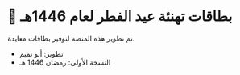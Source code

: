 # 🎉 بطاقات تهنئة عيد الفطر لعام 1446هـ
تم تطوير هذه المنصة لتوفير بطاقات معايدة.
- تطوير: أبو تميم
- النسخة الأولى: رمضان 1446 هـ
